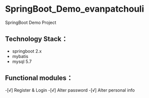 # SpringBoot_Demo_evanpatchouli
 SpringBoot Demo Project
 ## Technology Stack：
 - springboot 2.x
 - mybatis
 - mysql 5.7
 ## Functional modules：
 -[√] Register & Login
 -[√] Alter password
 -[√] Alter personal info